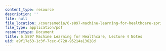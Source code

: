 ```yaml
---
content_type: resource
description: ''
file: null
file_location: /coursemedia/6-s897-machine-learning-for-healthcare-spring-2019/a9f17e531c3f7cec072895214a13628d_MIT6_S897S19_lec4note.pdf
file_type: application/pdf
resourcetype: Document
title: 6.S897 Machine Learning for Healthcare, Lecture 4 Notes
uid: a9f17e53-1c3f-7cec-0728-95214a13628d
---
```

